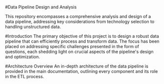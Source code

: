 #Data Pipeline Design and Analysis

This repository encompasses a comprehensive analysis and design of a data pipeline, addressing key considerations from technology selection to handling unstructured data.

#Introduction
The primary objective of this project is to design a robust data pipeline that can efficiently process and transform data. The focus has been placed on addressing specific challenges presented in the form of questions, each shedding light on crucial aspects of the pipeline's design and optimization.

#Architecture Overview
An in-depth architecture of the data pipeline is provided in the main documentation, outlining every component and its role in the ETL process.